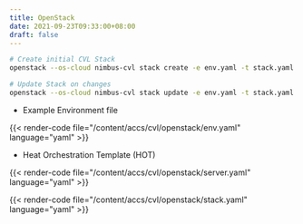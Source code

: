 ```yaml
---
title: OpenStack
date: 2021-09-23T09:33:00+08:00
draft: false
---
```


```bash
# Create initial CVL Stack
openstack --os-cloud nimbus-cvl stack create -e env.yaml -t stack.yaml cvl

# Update Stack on changes
openstack --os-cloud nimbus-cvl stack update -e env.yaml -t stack.yaml cvl
```

* Example Environment file

{{< render-code file="/content/accs/cvl/openstack/env.yaml" language="yaml" >}}

* Heat Orchestration Template (HOT)

{{< render-code file="/content/accs/cvl/openstack/server.yaml" language="yaml" >}}

{{< render-code file="/content/accs/cvl/openstack/stack.yaml" language="yaml" >}}
